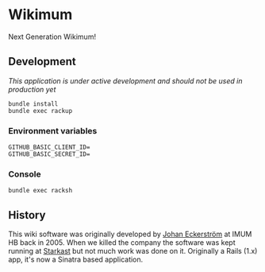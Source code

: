 # Wikimum

Next Generation Wikimum!

## Development

_This application is under active development and should not be used in production yet_

    bundle install
    bundle exec rackup

### Environment variables

```
GITHUB_BASIC_CLIENT_ID=
GITHUB_BASIC_SECRET_ID=
```

### Console

    bundle exec racksh

## History

This wiki software was originally developed by [Johan Eckerström](http://github.com/jage) at IMUM HB back in 2005. When we killed the company the software was kept running at [Starkast](http://wiki.starkast.net/) but not much work was done on it. Originally a Rails (1.x) app, it's now a Sinatra based application.

